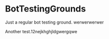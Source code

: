 # BotTestingGrounds
Just a regular bot testing ground.
werwerwerwer

Another test.12nejkhghjldgwergqwe

